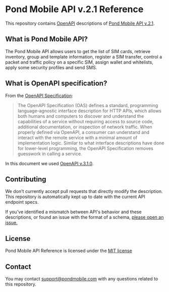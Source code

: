 # Pond Mobile API v.2.1 Reference 

This repository contains [OpenAPI](https://www.openapis.org/) descriptions of [Pond Mobile API v.2.1](https://api.pondmobile.com/v.2.1).

## What is Pond Mobile API?

The Pond Mobile API allows users to get the list of SIM cards, retrieve inventory, group and template information, register a SIM transfer, control a packet and traffic policy on a specific SIM, assign wallet and whitelists, apply some security profiles and send SMS. 

## What is OpenAPI specification?

From the [OpenAPI Specification](https://github.com/OAI/OpenAPI-Specification):

> The OpenAPI Specification (OAS) defines a standard, programming language-agnostic interface description for HTTP APIs, which allows both humans and computers to discover and understand the capabilities of a service without requiring access to source code, additional documentation, or inspection of network traffic. When properly defined via OpenAPI, a consumer can understand and interact with the remote service with a minimal amount of implementation logic. Similar to what interface descriptions have done for lower-level programming, the OpenAPI Specification removes guesswork in calling a service.

In this document we used [OpenAPI v.3.1.0](https://spec.openapis.org/oas/v3.1.0.html).

## Contributing

We don't currently accept pull requests that directly modify the description. This repository is automatically kept up to date with the current API endpoint specs.

If you've identified a mismatch between API's behavior and these descriptions, or found an issue with the format of a schema, [please open an issue.](https://github.com/bpdu/PondMobileAPIDoc/issues/new?template=schema-inaccuracy.md)

## License

Pond Mobile API Reference is licensed under the [MIT license](LICENSE.md)

## Contact

You may contact [support@pondmobile.com](mailto:support@pondmobile.com) with any questions related to this repository.

